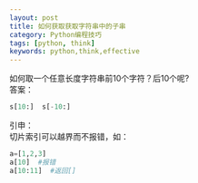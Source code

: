 ```yaml
---
layout: post
title: 如何获取获取字符串中的子串
category: Python编程技巧
tags: [python, think]
keywords: python,think,effective
---
```


如何取一个任意长度字符串前10个字符？后10个呢?  
答案：
```python
s[10:]  s[-10:]  
```
引申：  
切片索引可以越界而不报错，如：  
```python
a=[1,2,3]  
a[10]  #报错  
a[10:11]  #返回[]  
```


